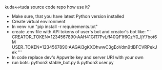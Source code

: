 kuda<->tuda source code repo
how use it?
- Make sure, that you have latest Python version installed
- Create virtual environment
- In venv run "pip install -r requirements.txt"
- create .env file with API tokens of user's bot and creator's bot like:
'''
CREATOR_TOKEN=1234567890:AAH41GlT7PvLff40QF1f6CzY0_IjY7bot6M
USER_TOKEN=1234567890:AAGAI3gKXOhwwC3gEoVdm9tIBFCVRPekJek
'''
- In code replace dev's Appwrite key and server URI with your own
- run bots: python3 stable_bot.py & python3 user.py
